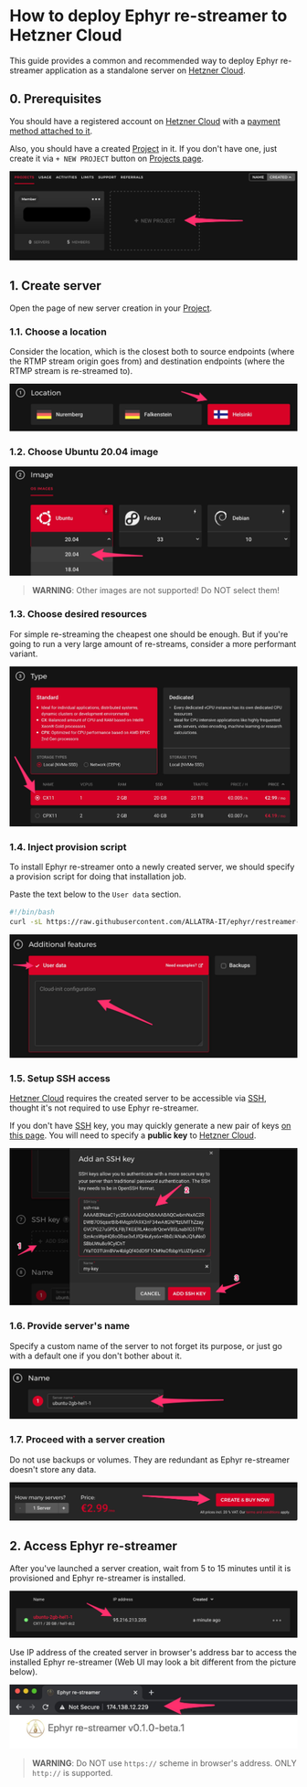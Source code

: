 How to deploy Ephyr re-streamer to Hetzner Cloud
================================================

This guide provides a common and recommended way to deploy Ephyr re-streamer application as a standalone server on [Hetzner Cloud].




## 0. Prerequisites 

You should have a registered account on [Hetzner Cloud] with a [payment method attached to it][1].

Also, you should have a created [Project] in it. If you don't have one, just create it via `+ NEW PROJECT` button on [Projects page][Project].

![Create new Project](images/hcloud_0.jpg)




## 1. Create server

Open the page of new server creation in your [Project].


### 1.1. Choose a location

Consider the location, which is the closest both to source endpoints (where the RTMP stream origin goes from) and destination endpoints (where the RTMP stream is re-streamed to).

![Location](images/hcloud_1.1.jpg)


### 1.2. Choose Ubuntu 20.04 image

![Ubuntu 20.04 image](images/hcloud_1.2.jpg)

> __WARNING__: Other images are not supported! Do NOT select them!


### 1.3. Choose desired resources

For simple re-streaming the cheapest one should be enough. But if you're going to run a very large amount of re-streams, consider a more performant variant.

![Server resources](images/hcloud_1.3.jpg)


### 1.4. Inject provision script

To install Ephyr re-streamer onto a newly created server, we should specify a provision script for doing that installation job.

Paste the text below to the `User data` section.
```bash
#!/bin/bash
curl -sL https://raw.githubusercontent.com/ALLATRA-IT/ephyr/restreamer-v0.2.0-beta.1/components/restreamer/deploy/provision/ubuntu-20-04-x64.sh | bash -s
```

![Provision](images/hcloud_1.4.jpg)


### 1.5. Setup SSH access

[Hetzner Cloud] requires the created server to be accessible via [SSH], thought it's not required to use Ephyr re-streamer.

If you don't have [SSH] key, you may quickly generate a new pair of keys [on this page][2]. You will need to specify a __public key__ to [Hetzner Cloud].

![SSH access](images/hcloud_1.5.jpg)


### 1.6. Provide server's name

Specify a custom name of the server to not forget its purpose, or just go with a default one if you don't bother about it.

![Droplet name](images/hcloud_1.6.jpg)


### 1.7. Proceed with a server creation

Do not use backups or volumes. They are redundant as Ephyr re-streamer doesn't store any data.

![Create server](images/hcloud_1.7.jpg)




## 2. Access Ephyr re-streamer

After you've launched a server creation, wait from 5 to 15 minutes until it is provisioned and Ephyr re-streamer is installed.

![Server IP](images/hcloud_2.jpg)

Use IP address of the created server in browser's address bar to access the installed Ephyr re-streamer (Web UI may look a bit different from the picture below).

![Address bar](images/browser.jpg)

> __WARNING__: Do NOT use `https://` scheme in browser's address. ONLY `http://` is supported. 





[Hetzner Cloud]: https://hetzner.com/cloud
[Project]: https://console.hetzner.cloud/projects
[SSH]: https://en.wikipedia.org/wiki/SSH_(Secure_Shell)

[1]: https://accounts.hetzner.com/account/payment
[2]: https://qsandbox.com/tools/private-public-keygen
